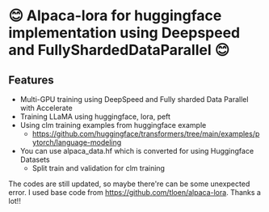 #  😊 Alpaca-lora for huggingface implementation using Deepspeed and FullyShardedDataParallel 😊

## Features
- Multi-GPU training using DeepSpeed and Fully sharded Data Parallel with Accelerate
- Training LLaMA using huggingface, lora, peft
- Using clm training examples from huggingface example
    - https://github.com/huggingface/transformers/tree/main/examples/pytorch/language-modeling
- You can use alpaca_data.hf which is converted for using Huggingface Datasets
    - Split train and validation for clm training

The codes are still updated, so maybe there're can be some unexpected error.
I used base code from https://github.com/tloen/alpaca-lora. Thanks a lot!!